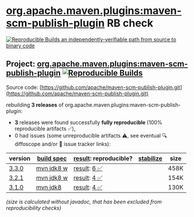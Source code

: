[org.apache.maven.plugins:maven-scm-publish-plugin](https://central.sonatype.com/artifact/org.apache.maven.plugins/maven-scm-publish-plugin/versions) RB check
=======

[![Reproducible Builds](https://reproducible-builds.org/images/logos/rb.svg) an independently-verifiable path from source to binary code](https://reproducible-builds.org/)

## Project: [org.apache.maven.plugins:maven-scm-publish-plugin](https://central.sonatype.com/artifact/org.apache.maven.plugins/maven-scm-publish-plugin/versions) [![Reproducible Builds](https://img.shields.io/endpoint?url=https://raw.githubusercontent.com/jvm-repo-rebuild/reproducible-central/master/content/org/apache/maven/plugins/maven-scm-publish-plugin/badge.json)](https://github.com/jvm-repo-rebuild/reproducible-central/blob/master/content/org/apache/maven/plugins/maven-scm-publish-plugin/README.md)

Source code: [https://github.com/apache/maven-scm-publish-plugin.git](https://github.com/apache/maven-scm-publish-plugin.git)

rebuilding **3 releases** of org.apache.maven.plugins:maven-scm-publish-plugin:
- **3** releases were found successfully **fully reproducible** (100% reproducible artifacts :white_check_mark:),
- 0 had issues (some unreproducible artifacts :warning:, see eventual :mag: diffoscope and/or :memo: issue tracker links):

| version | [build spec](/BUILDSPEC.md) | [result](https://reproducible-builds.org/docs/jvm/): reproducible? | [stabilize](https://github.com/google/oss-rebuild/blob/main/cmd/stabilize/README.md) | size |
| -- | --------- | ------ | ------ | -- |
| [3.3.0](https://central.sonatype.com/artifact/org.apache.maven.plugins/maven-scm-publish-plugin/3.3.0/pom) | [mvn jdk8 w](maven-scm-publish-plugin-3.3.0.buildspec) | [result](maven-scm-publish-plugin-3.3.0.buildinfo): [6 :white_check_mark: ](maven-scm-publish-plugin-3.3.0.buildcompare) | | 458K |
| [3.2.1](https://central.sonatype.com/artifact/org.apache.maven.plugins/maven-scm-publish-plugin/3.2.1/pom) | [mvn jdk8 w](maven-scm-publish-plugin-3.2.1.buildspec) | [result](maven-scm-publish-plugin-3.2.1.buildinfo): [4 :white_check_mark: ](maven-scm-publish-plugin-3.2.1.buildcompare) | | 154K |
| [3.1.0](https://central.sonatype.com/artifact/org.apache.maven.plugins/maven-scm-publish-plugin/3.1.0/pom) | [mvn jdk8](maven-scm-publish-plugin-3.1.0.buildspec) | [result](maven-scm-publish-plugin-3.1.0.buildinfo): [4 :white_check_mark: ](maven-scm-publish-plugin-3.1.0.buildcompare) | | 130K |

<i>(size is calculated without javadoc, that has been excluded from reproducibility checks)</i>
